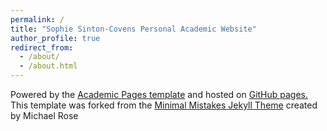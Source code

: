 ```yaml
---
permalink: /
title: "Sophie Sinton-Covens Personal Academic Website"
author_profile: true
redirect_from: 
  - /about/
  - /about.html
---
```



Powered by the [Academic Pages template](https://github.com/academicpages/academicpages.github.io) and hosted on [GitHub pages.](https://pages.github.com) This template was forked from the [Minimal Mistakes Jekyll Theme](https://mmistakes.github.io/minimal-mistakes/) created by Michael Rose
